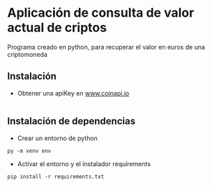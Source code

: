 # Aplicación de consulta de valor actual de criptos

Programa creado en python, para recuperar el valor en euros de una criptomoneda 

## Instalación
- Obtener una apiKey en www.coinapi.io

```

```

## Instalación de dependencias
- Crear un entorno de python 
```
py -m venv env
```
- Activar el entorno y el instalador requirements
```
pip install -r requirements.txt
```


